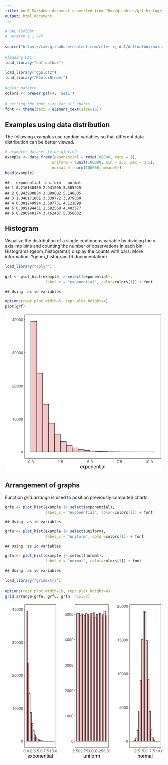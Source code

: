 ```yaml
---
title: An R Markdown document converted from "Rmd/graphics/grf_histogram.ipynb"
output: html_document
---
```



```r
# DAL ToolBox
# version 1.1.727

source("https://raw.githubusercontent.com/cefet-rj-dal/daltoolbox/main/jupyter.R")

#loading DAL
load_library("daltoolbox") 
```


```r
load_library("ggplot2")
load_library("RColorBrewer")

#color palette
colors <- brewer.pal(4, 'Set1')

# setting the font size for all charts
font <- theme(text = element_text(size=16))
```

## Examples using data distribution
The following examples use random variables so that different data distribution can be better viewed.


```r
# example: dataset to be plotted  
example <- data.frame(exponential = rexp(100000, rate = 1), 
                     uniform = runif(100000, min = 2.5, max = 3.5), 
                     normal = rnorm(100000, mean=5))
head(example)
```

```
##   exponential  uniform   normal
## 1 0.216138430 2.941200 5.505925
## 2 0.943980854 3.099802 5.148005
## 3 1.046171861 3.339772 3.979050
## 4 0.001249994 2.587751 4.121899
## 5 0.099194431 2.582568 4.403577
## 6 0.290940174 3.462437 5.358632
```

## Histogram

Visualize the distribution of a single continuous variable by dividing the x axis into bins and counting the number of observations in each bin. Histograms (geom_histogram()) display the counts with bars.
More information: ?geom_histogram (R documentation)


```r
load_library("dplyr")

grf <- plot_hist(example |> select(exponential), 
                  label_x = "exponential", color=colors[1]) + font
```

```
## Using  as id variables
```

```r
options(repr.plot.width=5, repr.plot.height=4)
plot(grf)
```

![plot of chunk unnamed-chunk-4](fig/grf_histogram/unnamed-chunk-4-1.png)

## Arrangement of graphs

Function $grid.arrange$ is used to position previously computed charts


```r
grfe <- plot_hist(example |> select(exponential), 
                  label_x = "exponential", color=colors[1]) + font
```

```
## Using  as id variables
```

```r
grfu <- plot_hist(example |> select(uniform), 
                  label_x = "uniform", color=colors[1]) + font  
```

```
## Using  as id variables
```

```r
grfn <- plot_hist(example |> select(normal), 
                  label_x = "normal", color=colors[1]) + font 
```

```
## Using  as id variables
```


```r
load_library("gridExtra") 

options(repr.plot.width=15, repr.plot.height=4)
grid.arrange(grfe, grfu, grfn, ncol=3)
```

![plot of chunk unnamed-chunk-6](fig/grf_histogram/unnamed-chunk-6-1.png)

